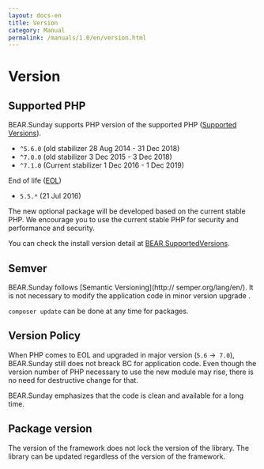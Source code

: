 ```yaml
---
layout: docs-en
title: Version
category: Manual
permalink: /manuals/1.0/en/version.html
---
```


# Version

## Supported PHP

BEAR.Sunday supports PHP version of the supported PHP ([Supported Versions](http://php.net/supported-versions.php)).

* `^5.6.0` (old stabilizer 28 Aug 2014 - 31 Dec 2018)
* `^7.0.0` (old stabilizer 3 Dec 2015 - 3 Dec 2018)
* `^7.1.0` (Current stabilizer 1 Dec 2016 - 1 Dec 2019)

End of life ([EOL](http://php.net/eol.php))

* `5.5.*` (21 Jul 2016)

The new optional package will be developed based on the current stable PHP. We encourage you to use the current stable PHP for security and performance and security.

You can check the install version detail at [BEAR.SupportedVersions](https://travis-ci.org/bearsunday/BEAR.SupportedVersions).

## Semver

BEAR.Sunday follows [Semantic Versioning](http://
semper.org/lang/en/). It is not necessary to modify the application code in minor version upgrade .

`composer update` can be done at any time for packages.

## Version Policy

When PHP comes to EOL and upgraded in major version (`5.6` →` 7.0`), BEAR.Sunday still does not breack BC for application code. Even though the version number of PHP necessary to use the new module may rise, there is no need for destructive change for that.


BEAR.Sunday emphasizes that the code is clean and available for a long time.

## Package version

The version of the framework does not lock the version of the library. The library can be updated regardless of the version of the framework.

